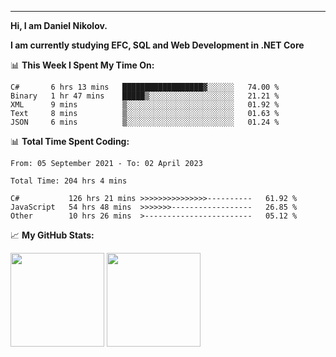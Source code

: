 ---
**Hi, I am Daniel Nikolov.**

**I am currently studying EFC, SQL and Web Development in .NET Core**

📊 **This Week I Spent My Time On:**
<!--START_SECTION:wakaweekly-->

```text
C#       6 hrs 13 mins   ██████████████████▓░░░░░░   74.00 %
Binary   1 hr 47 mins    █████▒░░░░░░░░░░░░░░░░░░░   21.21 %
XML      9 mins          ▒░░░░░░░░░░░░░░░░░░░░░░░░   01.92 %
Text     8 mins          ▒░░░░░░░░░░░░░░░░░░░░░░░░   01.63 %
JSON     6 mins          ▒░░░░░░░░░░░░░░░░░░░░░░░░   01.24 %
```

<!--END_SECTION:wakaweekly-->

📊 **Total Time Spent Coding:**
<!--START_SECTION:waka-->

```text
From: 05 September 2021 - To: 02 April 2023

Total Time: 204 hrs 4 mins

C#           126 hrs 21 mins >>>>>>>>>>>>>>>----------   61.92 %
JavaScript   54 hrs 48 mins  >>>>>>>------------------   26.85 %
Other        10 hrs 26 mins  >------------------------   05.12 %
```

<!--END_SECTION:waka-->

📈 **My GitHub Stats:**

<p>
  <img height="150em" src="https://github-readme-stats.vercel.app/api?username=NikolovDaniel&show_icons=true&hide_border=true&&count_private=true&include_all_commits=true" />
  <img height="150em" src="https://github-readme-stats.vercel.app/api/top-langs/?username=NikolovDaniel&exclude_repo=KNN-Image-Classification&show_icons=true&hide_border=true&layout=compact&langs_count=8s"/>
</p>
